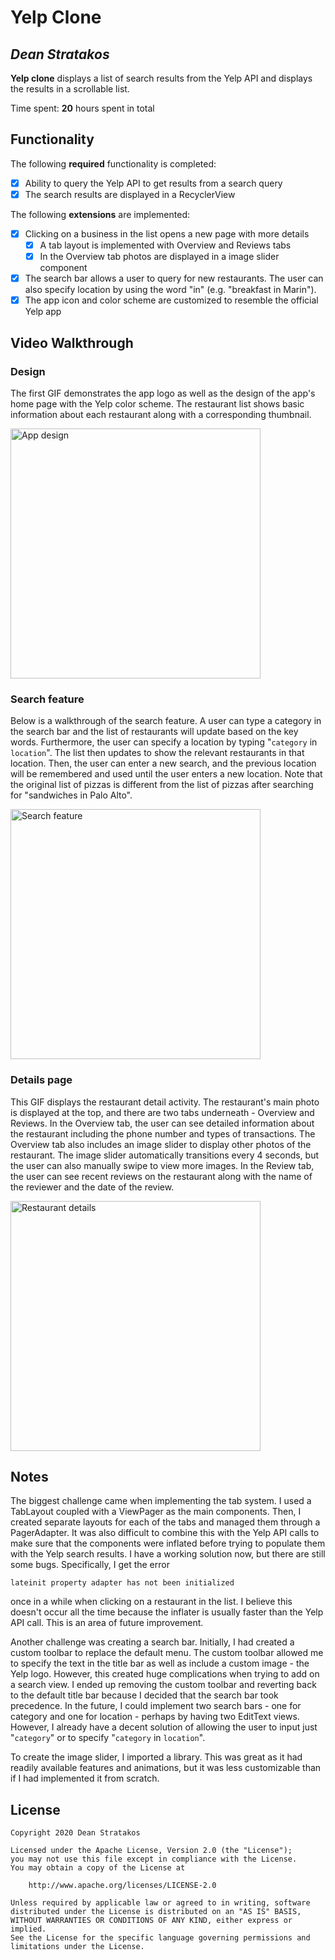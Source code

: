 # Yelp Clone 

## *Dean Stratakos*

**Yelp clone** displays a list of search results from the Yelp API and displays the results in a scrollable list. 

Time spent: **20** hours spent in total

## Functionality 

The following **required** functionality is completed:

* [x] Ability to query the Yelp API to get results from a search query
* [x] The search results are displayed in a RecyclerView

The following **extensions** are implemented:

* [x] Clicking on a business in the list opens a new page with more details
    * [x] A tab layout is implemented with Overview and Reviews tabs
    * [x] In the Overview tab photos are displayed in a image slider component
* [x] The search bar allows a user to query for new restaurants. The user can also specify location
    by using the word "in" (e.g. "breakfast in Marin").
* [x] The app icon and color scheme are customized to resemble the official Yelp app

## Video Walkthrough

### Design

The first GIF demonstrates the app logo as well as the design of the app's home page with the Yelp
color scheme. The restaurant list shows basic information about each restaurant along with a
corresponding thumbnail.

<img src="GIFs/design.gif" title="App design" alt="App design" width="400" />

### Search feature

Below is a walkthrough of the search feature. A user can type a category in the search bar and the
list of restaurants will update based on the key words. Furthermore, the user can specify a location
by typing "`category` in `location`". The list then updates to show the relevant restaurants in that
location. Then, the user can enter a new search, and the previous location will be remembered and
used until the user enters a new location. Note that the original list of pizzas is different from
the list of pizzas after searching for "sandwiches in Palo Alto".

<img src="GIFs/search.gif" title="Search feature" alt="Search feature" width="400" />

### Details page

This GIF displays the restaurant detail activity. The restaurant's main photo is displayed at the
top, and there are two tabs underneath - Overview and Reviews. In the Overview tab, the user can
see detailed information about the restaurant including the phone number and types of transactions.
The Overview tab also includes an image slider to display other photos of the restaurant. The image
slider automatically transitions every 4 seconds, but the user can also manually swipe to view more
images. In the Review tab, the user can see recent reviews on the restaurant along with the name of
the reviewer and the date of the review.

<img src="GIFs/details.gif" title="Restaurant details" alt="Restaurant details" width="400" />

## Notes

The biggest challenge came when implementing the tab system. I used a TabLayout coupled with a
ViewPager as the main components. Then, I created separate layouts for each of the tabs and
managed them through a PagerAdapter. It was also difficult to combine this with the Yelp API calls
to make sure that the components were inflated before trying to populate them with the Yelp search
results. I have a working solution now, but there are still some bugs. Specifically, I get the error
```
lateinit property adapter has not been initialized
```
once in a while when clicking on a restaurant in the list. I believe this doesn't occur all the time
because the inflater is usually faster than the Yelp API call. This is an area of future improvement.

Another challenge was creating a search bar. Initially, I had created a custom toolbar to replace the
default menu. The custom toolbar allowed me to specify the text in the title bar as well as include
a custom image - the Yelp logo. However, this created huge complications when trying to add on a
search view. I ended up removing the custom toolbar and reverting back to the default title bar
because I decided that the search bar took precedence. In the future, I could implement two search
bars - one for category and one for location - perhaps by having two EditText views. However, I
already have a decent solution of allowing the user to input just "`category`" or to specify
"`category` in `location`".

To create the image slider, I imported a library. This was great as it had readily available features
and animations, but it was less customizable than if I had implemented it from scratch.

## License

    Copyright 2020 Dean Stratakos

    Licensed under the Apache License, Version 2.0 (the "License");
    you may not use this file except in compliance with the License.
    You may obtain a copy of the License at

        http://www.apache.org/licenses/LICENSE-2.0

    Unless required by applicable law or agreed to in writing, software
    distributed under the License is distributed on an "AS IS" BASIS,
    WITHOUT WARRANTIES OR CONDITIONS OF ANY KIND, either express or implied.
    See the License for the specific language governing permissions and
    limitations under the License.
